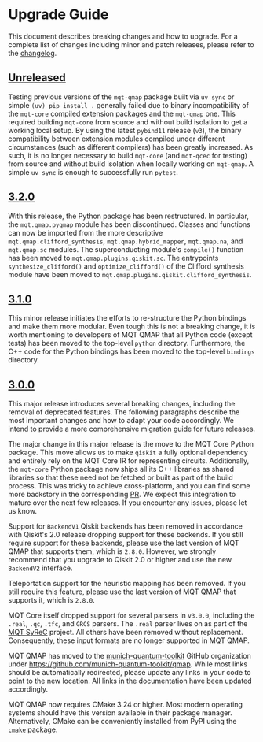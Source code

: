 # Upgrade Guide

This document describes breaking changes and how to upgrade. For a complete list of changes including minor and patch releases, please refer to the [changelog](CHANGELOG.md).

## [Unreleased]

Testing previous versions of the `mqt-qmap` package built via `uv sync` or simple `(uv) pip install .` generally failed due to binary incompatibility of the `mqt-core` compiled extension packages and the `mqt-qmap` one.
This required building `mqt-core` from source and without build isolation to get a working local setup.
By using the latest `pybind11` release (`v3`), the binary compatibility between extension modules compiled under different circumstances (such as different compilers) has been greatly increased.
As such, it is no longer necessary to build `mqt-core` (and `mqt-qcec` for testing) from source and without build isolation when locally working on `mqt-qmap`.
A simple `uv sync` is enough to successfully run `pytest`.

## [3.2.0]

With this release, the Python package has been restructured.
In particular, the `mqt.qmap.pyqmap` module has been discontinued.
Classes and functions can now be imported from the more descriptive `mqt.qmap.clifford_synthesis`, `mqt.qmap.hybrid_mapper`, `mqt.qmap.na`, and `mqt.qmap.sc` modules.
The superconducting module's `compile()` function has been moved to `mqt.qmap.plugins.qiskit.sc`.
The entrypoints `synthesize_clifford()` and `optimize_clifford()` of the Clifford synthesis module have been moved to `mqt.qmap.plugins.qiskit.clifford_synthesis`.

## [3.1.0]

This minor release initiates the efforts to re-structure the Python bindings and make them more modular.
Even tough this is not a breaking change, it is worth mentioning to developers of MQT QMAP that all Python code (except tests) has been moved to the top-level `python` directory.
Furthermore, the C++ code for the Python bindings has been moved to the top-level `bindings` directory.

## [3.0.0]

This major release introduces several breaking changes, including the removal of deprecated features.
The following paragraphs describe the most important changes and how to adapt your code accordingly.
We intend to provide a more comprehensive migration guide for future releases.

The major change in this major release is the move to the MQT Core Python package.
This move allows us to make `qiskit` a fully optional dependency and entirely rely on the MQT Core IR for representing circuits.
Additionally, the `mqt-core` Python package now ships all its C++ libraries as shared libraries so that these need not be fetched or built as part of the build process.
This was tricky to achieve cross-platform, and you can find some more backstory in the corresponding [PR](https://github.com/munich-quantum-toolkit/qmap/pulls/418).
We expect this integration to mature over the next few releases.
If you encounter any issues, please let us know.

Support for `BackendV1` Qiskit backends has been removed in accordance with Qiskit's 2.0 release dropping support for these backends.
If you still require support for these backends, please use the last version of MQT QMAP that supports them, which is `2.8.0`.
However, we strongly recommend that you upgrade to Qiskit 2.0 or higher and use the new `BackendV2` interface.

Teleportation support for the heuristic mapping has been removed.
If you still require this feature, please use the last version of MQT QMAP that supports it, which is `2.8.0`.

MQT Core itself dropped support for several parsers in `v3.0.0`, including the `.real`, `.qc`, `.tfc`, and `GRCS` parsers.
The `.real` parser lives on as part of the [MQT SyReC] project. All others have been removed without replacement.
Consequently, these input formats are no longer supported in MQT QMAP.

MQT QMAP has moved to the [munich-quantum-toolkit](https://github.com/munich-quantum-toolkit) GitHub organization under https://github.com/munich-quantum-toolkit/qmap.
While most links should be automatically redirected, please update any links in your code to point to the new location.
All links in the documentation have been updated accordingly.

MQT QMAP now requires CMake 3.24 or higher.
Most modern operating systems should have this version available in their package manager.
Alternatively, CMake can be conveniently installed from PyPI using the [`cmake`](https://pypi.org/project/cmake/) package.

<!-- Version links -->

[unreleased]: https://github.com/munich-quantum-toolkit/qmap/compare/v3.2.0...HEAD
[3.2.0]: https://github.com/munich-quantum-toolkit/qmap/compare/v3.1.0...v3.2.0
[3.1.0]: https://github.com/munich-quantum-toolkit/qmap/compare/v3.0.0...v3.1.0
[3.0.0]: https://github.com/munich-quantum-toolkit/qmap/compare/v2.8.0...v3.0.0

<!-- Other links -->

[MQT SyReC]: https://github.com/munich-quantum-toolkit/syrec
